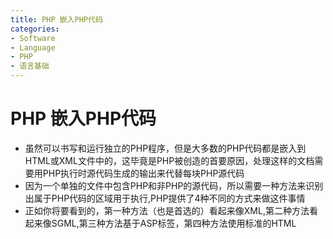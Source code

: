 ```yaml
---
title: PHP 嵌入PHP代码
categories:
- Software
- Language
- PHP
- 语言基础
---
```

# PHP 嵌入PHP代码

- 虽然可以书写和运行独立的PHP程序，但是大多数的PHP代码都是嵌入到HTML或XML文件中的，这毕竟是PHP被创造的首要原因，处理这样的文档需要用PHP执行时源代码生成的输出来代替每块PHP源代码
- 因为一个单独的文件中包含PHP和非PHP的源代码，所以需要一种方法来识别出属于PHP代码的区域用于执行,PHP提供了4种不同的方式来做这件事情
- 正如你将要看到的，第一种方法（也是首选的）看起来像XML,第二种方法看起来像SGML,第三种方法基于ASP标签，第四种方法使用标准的HTML<script>标签，这使用常规的HTML编辑器编辑嵌入PHP的页面变得容易
## XML风格

- 因为XML(eXtensible Markup Language,可拓展标记语言）的出现和HTML向XML语言的过渡(XHTML),目前嵌入PHP的的首选技术是使用XML兼容标签来指示PHP的指令
- 因为XML允许定义新标签,XML中用标签来区分PHP命令是很简单的，要使用这种风格，需要将PHP代码包含在`<?php和?>`之间，所有在这些标记之间的部分都当作PHP代码来解释，所有在标记之外的则不是，虽然在标记和其中的文本之间的空格并不是必须的，但是这样做会增加可读性，例如，要让PHP打印"Hello World",可以在Web页面中插入下面一行:

```php
<?php echo"Hello, World"; ?>
```

- 因为块的末尾也强制结束表达式，所以紧随在语句之后的分号是可选的，以下示例将PHP嵌入到一个完整的HTMl文件中:

```php+HTML
<!dictype html public "-//w3c//DTD XHTML 1.0 Transitional//EN"http://www.w3.org/TR/xhtml11/DTD/xhtml11-transitional.dtd">
<html>
    <head>
        <title>This is my first PHP program!</title>
    </head>
    <body>
        <p>
            Look,me! It is my first PHP program:<br/>
            <?php echo "Hello, world"; ?><br/>
            How cool is that?
        </p>
    </body>
</html>
```

- 当然，这并不能让人非常激动，不用PHP我们也能完成它，但当我们要把从信息源（如数据库和表单值）得到的动态信息放到Web页面时,PHP就非常有价值，当用户访问这个页面并查看它的源代码时，看到的是:

```php+HTML
<!dictype html public "-//w3c//dtd html 4.0 transitional//en">
<html>
    <head>
        <title>This is my first PHP program!</title>
    </head>
    <body>
        <p>
            Look,me! It's my first PHP program:<br/>
            Hello, world<br/>
            How cool is that?
        </p>
    </body>
</html>
```

- 在这里我们看不到PHP源代码的踪迹，用户看到的只是它的输出
- 注意所有在PHP和非PHP之间的转换都在单独的一行中,PHP命令可以放在文件里的任意地方，甚至是在HTML标签中，例如:

```php+HTML
<input type="text" name="first_name" value="<?php echo "Rasmus"; ?> "/>
当PHP处理这个文本时，将读到:
<input type="text" name="first_name" value=Rasmus" />
```

- 在开始和结束标记中的PHP代码可以不在同一行里，如果PHP命令的结束标记是在一行的末尾，则结束标记后的换行符也可以去掉，因此，我们可以改写:Hello,world"例子:

```php+HTML
<?php
Echo "Hello, world"; ?>
<br />
```

- 分行之后，生成的HTML没有任何变化

## SGML风格

嵌入PHP的"经典"风格源于SGML命令处理标签，要使用这种方法，只需简单地将PHP包含在`<?和?>`中，下面还是"Hello world"的例子:

```php+HTML
<? echo "Hello, world"; ?>
```

- 我们把这种风格称之为短标签(short tag),这种风格时最简短和插入最少的，并且可以在`php.ini`初始化文件中关闭它，以便不和XML PI(Process Instruction,处理指令）标签产生冲突，因此，如果想要编写完全可一至的PHP代码分发给其他人（他们可能关闭短标签),就应该使用较长的`<?php ... ?>`标签风格，如果你不需要和他人共享你的代码，也无需告诉想使用你的代码的人来打开短标签，并且你不打打算在你的PHP代码中混入XML,那么就可以使用这种风格的标签

## ASP风格

- 因为SGML和XML标签风格都不是严格合法的HTML,一些HTML编辑器不能正确的解析它（如语法颜色高亮，上下文相关帮助和其他细节),一些编辑器甚至会帮助你移出这些"损坏的"代码，尽管如此，很多HTML编辑器都认可另一种嵌入代码的机制，就是微软的ASP(Active Server Pages),和PHP一样,ASP是一种将服务器端脚本嵌入到HTML页面的方法
- 如果你想使用ASP的工具编辑嵌入PHP的文件，你可以用ASP风格的标签来确定PHP代码区域,ASP风格的标签与SGML风格的标签类似，只是用`%`替代了`?`:

```php+HTML
<% echo "Hello,world"; %>
```

- 除此之外,ASP风格的标签的工作方式与SGML风格的标签一样
- ASP风格的标签默认是不生效的，你需要在编译PHP时加上`--enable-asp-tags`选项或者编辑`php.int`文件，设置其中的`asp_tags`
## 脚本风格

- 最后一种从HTML中区分PHP代码的方法是用一个标签来允许在HTML页中进行客户端脚本编程，该标签是

```php+HTML
<script language="php">
echo "Hello, world";
</script>
```

- 这种方法对于仅工作于严格合法的HTML文件，但不支持XML处理命令的HTML编辑器最有用

## 直接输出内容

- PHP程序最常见的操作可能要数向用户显示数据，在这个WEB应用的上下文中，这意味着插入到HTML文档的信息在被用户查看时将变成HTML
- 为了简化这个操作,PHP提供了SGML和ASP标签的特别版本，这些版本自动获取标签中的值并且将其插入到HTML页面中，为了使用这个特性，可在开始标签后添加一个等号`=`,用这个技术，我们重写表单的例子，如下:

```php+HTML
<input type="text" name="first_name" value="<?="Rasmus"; ?>">
```

- 如果你启用了ASP风格的标签，则可以用ASP标签完成同样的工作:

```php+HTML
<p>This number (<%= 2+2 %>)<br />
And this number (<% echo (2+2); %>)<br />
```

- 在处理之后，产生的HTML是:

```php+HTML
<p>This number (4)  <br/>
and this number (4) <br/>
are the same.</p>
```



